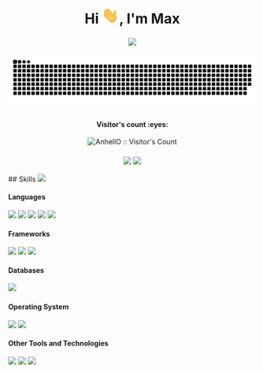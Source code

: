 <div align="center">
<h1 align="center">Hi <img width="35" src="https://github.com/1999AZZAR/1999AZZAR/blob/main/resources/img/waving.gif">, I'm Max</h1>
  <h4 align="center">
    <a>
  <img align="center" src="https://readme-typing-svg.herokuapp.com?font=Fira+Code&pause=1000&color=099F50&multiline=true&width=435&lines=a+trainee+at+oddity+code+in+germany" />
  </a>
  </h4>
</div>

<div align="center">
  <a href="">
  <img  src="https://github.com/1999AZZAR/1999AZZAR/blob/main/resources/img/grid-snake.svg"
       alt="snake" /></a>
</div>

<h4 align="center">Visitor's count :eyes:</h4>
<p align="center"><img src="https://profile-counter.glitch.me/{Maxiboy441}/count.svg" alt="AnhellO :: Visitor's Count" /></p>

<h4 align="center">
<a>
  <img align="center" src="https://github-readme-stats.vercel.app/api/top-langs/?username=maxiboy441&langs_count=10&theme=radical&layout=demo" />
</a>
<a>
  <img align="center" src="https://github-readme-stats.vercel.app/api?username=maxiboy441&show_icons=true&theme=radical" />
</a>
</h4>
## Skills <img src="https://media.giphy.com/media/iY8CRBdQXODJSCERIr/giphy.gif" width="30px">&nbsp; 

<h4> Languages</h4>
<span> 
  <img src="https://img.shields.io/badge/HTML5-E34F26?style=for-the-badge&logo=html5&logoColor=white">
  <img src="https://img.shields.io/badge/CSS3-1572B6?style=for-the-badge&logo=css3&logoColor=white">
  <img src="https://img.shields.io/badge/JavaScript-F7DF1E?style=for-the-badge&logo=javascript&logoColor=black">
  <img src="https://img.shields.io/badge/PHP-777BB4?style=for-the-badge&logo=php&logoColor=white">
  <img src="https://img.shields.io/badge/CSHARP-777BB4?style=for-the-badge&logo=csharp&logoColor=black">
</span>

<h4> Frameworks </h4>
<span>
  <img src="https://img.shields.io/badge/npm-CB3837?style=for-the-badge&logo=npm&logoColor=white">
  <img src="https://img.shields.io/badge/Laravel-FF2D20?style=for-the-badge&logo=laravel&logoColor=white">
  <img src="https://img.shields.io/badge/ThreeJs-FF2D20?style=for-the-badge&logo=threejs&logoColor=white">
</span>

<h4> Databases </h4>
<span>
  <img src="https://img.shields.io/badge/MySQL-00000F?style=for-the-badge&logo=mysql&logoColor=white">
</span>

<h4> Operating System </h4>
<span>
  <img src="https://img.shields.io/badge/Linux-FCC624?style=for-the-badge&logo=linux&logoColor=black">
  <img src="https://img.shields.io/badge/Windows-0078D6?style=for-the-badge&logo=windows&logoColor=white">
</span>

<h4> Other Tools and Technologies </h4>
<span>
  <img src="https://img.shields.io/badge/Git-F05032?style=for-the-badge&logo=git&logoColor=white">
  <img src="https://img.shields.io/badge/Postman-FF6C37?style=for-the-badge&logo=Postman&logoColor=white">
  <img src="https://img.shields.io/badge/Xampp-F37623?style=for-the-badge&logo=xampp&logoColor=white">
</span>

